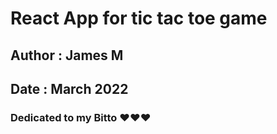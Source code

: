 # React App for tic tac toe game

## Author : James M

## Date : March 2022

### Dedicated to my Bitto ♥♥♥